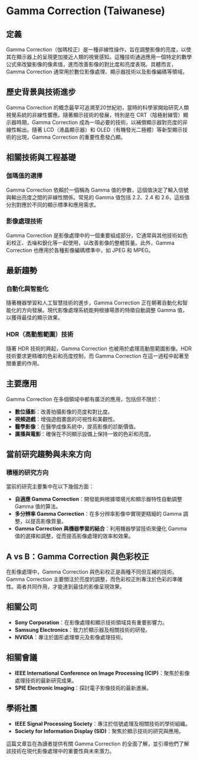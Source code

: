 # Gamma Correction (Taiwanese)

## 定義

Gamma Correction（伽瑪校正）是一種非線性操作，旨在調整影像的亮度，以使其在顯示器上的呈現更加接近人類的視覺感知。這種技術通過應用一個特定的數學公式來改變影像的像素值，進而改善影像的對比度和亮度表現。具體而言，Gamma Correction 通常用於數位影像處理、顯示器技術以及影像編碼等領域。

## 歷史背景與技術進步

Gamma Correction 的概念最早可追溯至20世紀初，當時的科學家開始研究人類視覺系統的非線性響應。隨著顯示技術的發展，特別是在 CRT（陰極射線管）顯示器時期，Gamma Correction 成為一項必要的技術，以補償顯示器對亮度的非線性輸出。隨著 LCD（液晶顯示器）和 OLED（有機發光二極體）等新型顯示技術的出現，Gamma Correction 的重要性愈發凸顯。

## 相關技術與工程基礎

### 伽瑪值的選擇

Gamma Correction 依賴於一個稱為 Gamma 值的參數，這個值決定了輸入信號與輸出亮度之間的非線性關係。常見的 Gamma 值包括 2.2、2.4 和 2.6，這些值分別對應於不同的顯示標準和應用需求。

### 影像處理技術

Gamma Correction 是影像處理中的一個重要組成部分，它通常與其他技術如色彩校正、去噪和銳化等一起使用，以改善影像的整體質量。此外，Gamma Correction 也應用於各種影像編碼標準中，如 JPEG 和 MPEG。

## 最新趨勢

### 自動化與智能化

隨著機器學習和人工智慧技術的進步，Gamma Correction 正在朝著自動化和智能化的方向發展。現代影像處理系統能夠根據場景的特徵自動調整 Gamma 值，以獲得最佳的顯示效果。

### HDR（高動態範圍）技術

隨著 HDR 技術的興起，Gamma Correction 也被用於處理高動態範圍影像。HDR 技術要求更精確的色彩和亮度控制，而 Gamma Correction 在這一過程中起著至關重要的作用。

## 主要應用

Gamma Correction 在多個領域中都有廣泛的應用，包括但不限於：

- **數位攝影**：改善拍攝影像的亮度和對比度。
- **視頻遊戲**：增強遊戲畫面的可視性和美觀性。
- **醫學影像**：在醫學成像系統中，提高影像的診斷價值。
- **廣播與電影**：確保在不同顯示設備上保持一致的色彩和亮度。

## 當前研究趨勢與未來方向

### 積極的研究方向

當前的研究主要集中在以下幾個方面：

- **自適應 Gamma Correction**：開發能夠根據環境光和顯示器特性自動調整 Gamma 值的算法。
- **多分辨率 Gamma Correction**：在多分辨率影像中實現更精細的 Gamma 調整，以提高影像質量。
- **Gamma Correction 與機器學習的結合**：利用機器學習技術來優化 Gamma 值的選擇和調整，從而提高影像處理的效率和效果。

## A vs B：Gamma Correction 與色彩校正

在影像處理中，Gamma Correction 與色彩校正是兩種不同但互補的技術。Gamma Correction 主要關注於亮度的調整，而色彩校正則專注於色彩的準確性。兩者共同作用，才能達到最佳的影像呈現效果。

## 相關公司

- **Sony Corporation**：在影像處理和顯示技術領域具有重要影響力。
- **Samsung Electronics**：致力於顯示器及相關技術的研發。
- **NVIDIA**：專注於圖形處理單元及影像處理技術。

## 相關會議

- **IEEE International Conference on Image Processing (ICIP)**：聚焦於影像處理技術的最新研究成果。
- **SPIE Electronic Imaging**：探討電子影像技術的最新進展。

## 學術社團

- **IEEE Signal Processing Society**：專注於信號處理及相關技術的學術組織。
- **Society for Information Display (SID)**：聚焦於顯示技術的研究與應用。 

這篇文章旨在為讀者提供有關 Gamma Correction 的全面了解，並引導他們了解該技術在現代影像處理中的重要性與未來潛力。